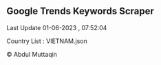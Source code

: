 

## Google Trends Keywords Scraper 
 
Last Update 01-06-2023 , 07:52:04

Country List :
VIETNAM.json



© Abdul Muttaqin 
